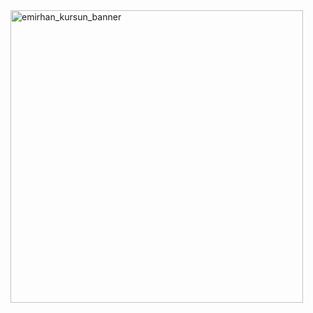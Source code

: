 <img width="468" alt="emirhan_kursun_banner" src="https://github.com/litfin88/litfin88/assets/42122093/ef9e1956-3e11-4262-8a94-9c44a9beb1e6">

